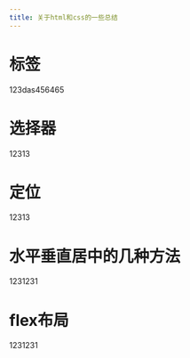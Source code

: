 ```yaml
---
title: 关于html和css的一些总结
---
```


# 标签
123das456465
# 选择器
12313

# 定位
12313

# 水平垂直居中的几种方法
1231231

# flex布局
1231231